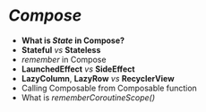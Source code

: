 # *Compose*

- **What is *State* in Compose?**
- **Stateful** *vs* **Stateless**
- *remember* in Compose
- **LaunchedEffect** *vs* **SideEffect**
- **LazyColumn**, **LazyRow** *vs* **RecyclerView**
- Calling Composable from Composable function
- What is *rememberCoroutineScope()*
